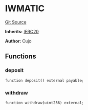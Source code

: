 # IWMATIC
[Git Source](https://github.com/KlimaDAO/klimadao-solidity/blob/0daf6561853dcea28093c3f0ddf1098de21c5de2/src/infinity/interfaces/IWMATIC.sol)

**Inherits:**
[IERC20](/src/protocol/pKLIMA/ExercisepKLIMA.sol/interface.IERC20.md)

**Author:**
Cujo


## Functions
### deposit


```solidity
function deposit() external payable;
```

### withdraw


```solidity
function withdraw(uint256) external;
```

